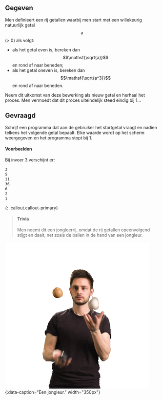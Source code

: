 ## Gegeven
Men definieert een rij getallen waarbij men start met een willekeurig natuurlijk getal $$\mathsf{a}$$ (> 0) als volgt:

- als het getal even is, bereken dan $$\mathsf{\sqrt{a}}$$ en rond af naar beneden;
- als het getal oneven is, bereken dan $$\mathsf{\sqrt{a^3}}$$ en rond af naar beneden.

Neem dit uitkomst van deze bewerking als nieuw getal en herhaal het proces. Men vermoedt dat dit proces uiteindelijk steed eindig bij 1...

## Gevraagd

Schrijf een programma dat aan de gebruiker het startgetal vraagt en nadien telkens het volgende getal bepaalt. Elke waarde wordt op het scherm weergegeven en het programma stopt bij 1.

#### Voorbeelden

Bij invoer 3 verschijnt er:

``` 
3
5
11
36
6
2
1
``` 


{: .callout.callout-primary}
>#### Trivia
> Men noemt dit een jongleerrij, omdat de rij getallen opeenvolgend stijgt en daalt, net zoals de ballen in de hand van een jongleur.

![Een jongleur.](media/juggler.gif "Een jongleur."){:data-caption="Een jongleur." width="350px"}
